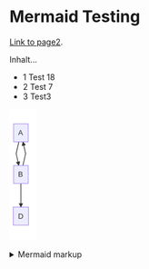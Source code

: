# Mermaid Testing

[Link to page2](./page2.md).

Inhalt...
* 1 Test 18
* 2 Test 7
* 3 Test3

<!-- generated by mermaid compile action - START -->
![~mermaid diagram 1~](/./docs/assets/images/docs_index-md-1.png)
<details>
  <summary>Mermaid markup</summary>

```mermaid
graph TD;
    A-->B;
    B-->A;
    B-->D;
```

</details>
<!-- generated by mermaid compile action - END -->
